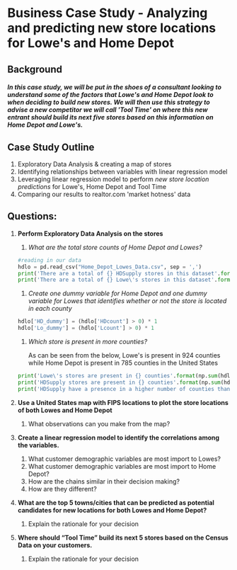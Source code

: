# Business Case Study - Analyzing and predicting new store locations for Lowe's and Home Depot

## Background

##### In this case study, we will be put in the shoes of a consultant looking to understand some of the factors that Lowe's and Home Depot look to when deciding to build new stores. We will then use this strategy to advise a new competitor we will call 'Tool Time' on where this new entrant should build its next five stores based on this information on Home Depot and Lowe's.

## Case Study Outline 

1. Exploratory Data Analysis & creating a map of stores
1. Identifying relationships between variables with linear regression model 
1. Leveraging linear regression model to perform _new store location predictions_ for Lowe's, Home Depot and Tool Time 
1. Comparing our results to realtor.com 'market hotness' data 


## Questions:
1. **Perform Exploratory Data Analysis on the stores**
	1. *What are the total store counts of Home Depot and Lowes?*

	```python
	#reading in our data 
	hdlo = pd.read_csv("Home_Depot_Lowes_Data.csv", sep = ',')
	print('There are a total of {} HDSupply stores in this dataset'.format(np.sum(hdlo.HDcount)))
	print('There are a total of {} Lowe\'s stores in this dataset'.format(np.sum(hdlo.Lcount)))
	```

	1. *Create one dummy variable for Home Depot and one dummy variable for Lowes
that identifies whether or not the store is located in each county*


	```python
	hdlo['HD_dummy'] = (hdlo['HDcount'] > 0) * 1
	hdlo['Lo_dummy'] = (hdlo['Lcount'] > 0) * 1
	```

	1. *Which store is present in more counties?*

		As can be seen from the below, Lowe's is present in 924 counties while Home Depot is present in 785 counties in the United States 

	```python
	print('Lowe\'s stores are present in {} counties'.format(np.sum(hdlo.Lo_dummy)))
	print('HDSupply stores are present in {} counties'.format(np.sum(hdlo.HD_dummy)))
	print('HDSupply have a presence in a higher number of counties than do Lowe\'s stores')
	```

1. **Use a United States map with FIPS locations to plot the store locations of both Lowes
and Home Depot**
	1. What observations can you make from the map?

1. **Create a linear regression model to identify the correlations among the variables.**
	1. What customer demographic variables are most import to Lowes?
	1. What customer demographic variables are most import to Home Depot?
	1. How are the chains similar in their decision making?
	1. How are they different?

1. **What are the top 5 towns/cities that can be predicted as potential candidates for new
locations for both Lowes and Home Depot?**
	1. Explain the rationale for your decision

1. **Where should “Tool Time” build its next 5 stores based on the Census Data on your
customers.**
	1. Explain the rationale for your decision

